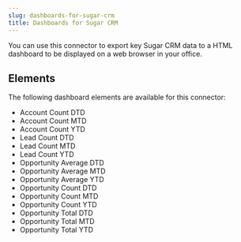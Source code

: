 ```yaml
---
slug: dashboards-for-sugar-crm
title: Dashboards for Sugar CRM
---
```


You can use this connector to export key Sugar CRM data to a HTML dashboard to be displayed on a web browser in your office.

## Elements
The following dashboard elements are available for this connector:  

 * Account Count DTD 
 * Account Count MTD
 * Account Count YTD
 * Lead Count DTD
 * Lead Count MTD
 * Lead Count YTD
 * Opportunity Average DTD
 * Opportunity Average MTD
 * Opportunity Average YTD
 * Opportunity Count DTD
 * Opportunity Count MTD
 * Opportunity Count YTD
 * Opportunity Total DTD
 * Opportunity Total MTD
 * Opportunity Total YTD